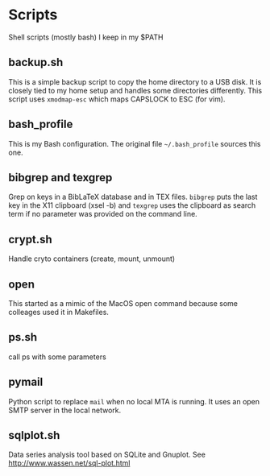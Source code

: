 Scripts
=======

Shell scripts (mostly bash) I keep in my $PATH


backup.sh
---------
This is a simple backup script to copy the home directory to a USB disk.
It is closely tied to my home setup and handles some directories differently.
This script uses `xmodmap-esc` which maps CAPSLOCK to ESC (for vim).

bash_profile
------------
This is my Bash configuration. The original file `~/.bash_profile` sources
this one.


bibgrep and texgrep
-------------------

Grep on keys in a BibLaTeX database and in TEX files.
`bibgrep` puts the last key in the X11 clipboard (xsel -b)
and `texgrep` uses the clipboard as search term if no parameter 
was provided on the command line.


crypt.sh
--------
Handle cryto containers (create, mount, unmount)


open
----
This started as a mimic of the MacOS open command because some colleages used
it in Makefiles.


ps.sh
-----
call ps with some parameters


pymail
------
Python script to replace `mail` when no local MTA is running.
It uses an open SMTP server in the local network.


sqlplot.sh
----------
Data series analysis tool based on SQLite and Gnuplot.
See http://www.wassen.net/sql-plot.html

